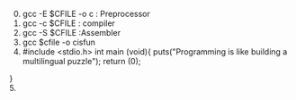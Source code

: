 0. gcc -E $CFILE -o c : Preprocessor
1. gcc -c $CFILE : compiler
2. gcc -S $CFILE :Assembler
3. gcc $cfile -o cisfun
4. #include <stdio.h>
int main (void){
 puts("Programming is like building a multilingual puzzle");
 return (0);

}   
5. 
